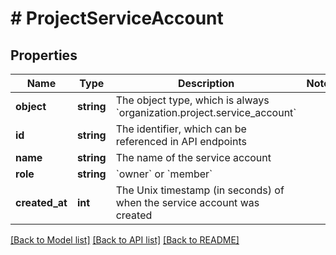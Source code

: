 # # ProjectServiceAccount

## Properties

Name | Type | Description | Notes
------------ | ------------- | ------------- | -------------
**object** | **string** | The object type, which is always &#x60;organization.project.service_account&#x60; |
**id** | **string** | The identifier, which can be referenced in API endpoints |
**name** | **string** | The name of the service account |
**role** | **string** | &#x60;owner&#x60; or &#x60;member&#x60; |
**created_at** | **int** | The Unix timestamp (in seconds) of when the service account was created |

[[Back to Model list]](../../README.md#models) [[Back to API list]](../../README.md#endpoints) [[Back to README]](../../README.md)
